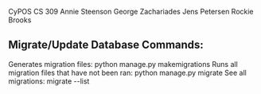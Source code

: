 CyPOS
CS 309
Annie Steenson
George Zachariades
Jens Petersen
Rockie Brooks

Migrate/Update Database Commands:
---------------------------------
Generates migration files:
    python manage.py makemigrations
Runs all migration files that have not been ran:
    python manage.py migrate
See all migrations:
    migrate --list
